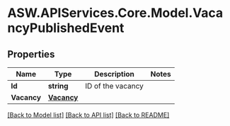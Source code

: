 
# ASW.APIServices.Core.Model.VacancyPublishedEvent

## Properties

Name | Type | Description | Notes
------------ | ------------- | ------------- | -------------
**Id** | **string** | ID of the vacancy | 
**Vacancy** | [**Vacancy**](Vacancy.md) |  | 

[[Back to Model list]](../README.md#documentation-for-models)
[[Back to API list]](../README.md#documentation-for-api-endpoints)
[[Back to README]](../README.md)

